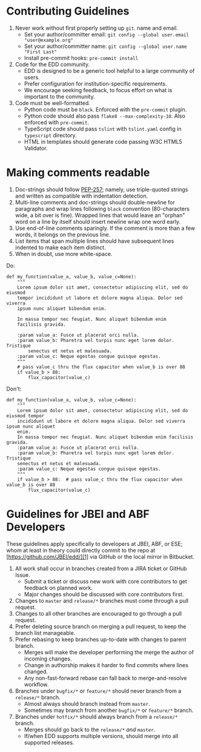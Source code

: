 # Contributing Guidelines

1. Never work without first properly setting up `git`. name and email.
    * Set your author/committer email: `git config --global user.email "user@example.org"`
    * Set your author/committer name: `git config --global user.name "First Last"`
    * Install pre-commit hooks: `pre-commit install`
2. Code for the EDD community.
    * EDD is designed to be a generic tool helpful to a large community of users.
    * Prefer configuration for institution-specific requirements.
    * We encourage seeking feedback, to focus effort on what is important to the community.
3. Code must be well-formatted.
    * Python code must be `black`. Enforced with the `pre-commit` plugin.
    * Python code should also pass `flake8 --max-complexity-10`. Also enforced with `pre-commit`.
    * TypeScript code should pass `tslint` with `tslint.yaml` config in `typescript` directory.
    * HTML in templates should generate code passing W3C HTML5 Validator.

# Making comments readable

1. Doc-strings should follow [PEP-257][2]; namely, use triple-quoted strings and written as
   compatible with indentation detection.
2. Multi-line comments and doc-strings should double-newline for paragraphs and wrap lines
   following `black` convention (80-characters wide, a bit over is fine). Wrapped lines
   that would leave an "orphan" word on a line by itself should insert newline wrap one
   word early.
3. Use end-of-line comments sparingly. If the comment is more than a few words, it belongs
   on the previous line.
4. List items that span multiple lines should have subsequent lines indented to make each
   item distinct.
5. When in doubt, use more white-space.

Do:

    def my_function(value_a, value_b, value_c=None):
        """
        Lorem ipsum dolor sit amet, consectetur adipiscing elit, sed do eiusmod
        tempor incididunt ut labore et dolore magna aliqua. Dolor sed viverra
        ipsum nunc aliquet bibendum enim.

        In massa tempor nec feugiat. Nunc aliquet bibendum enim
        facilisis gravida.

        :param value_a: Fusce ut placerat orci nulla.
        :param value_b: Pharetra vel turpis nunc eget lorem dolor. Tristique
            senectus et netus et malesuada.
        :param value_c: Neque egestas congue quisque egestas.
        """
        # pass value_c thru the flux capacitor when value_b is over 88
        if value_b > 88:
            flux_capacitor(value_c)

Don't:

    def my_function(value_a, value_b, value_c=None):
        """
        Lorem ipsum dolor sit amet, consectetur adipiscing elit, sed do eiusmod tempor
        incididunt ut labore et dolore magna aliqua. Dolor sed viverra ipsum nunc aliquet
        enim.
        In massa tempor nec feugiat. Nunc aliquet bibendum enim facilisis gravida.
        :param value_a: Fusce ut placerat orci nulla.
        :param value_b: Pharetra vel turpis nunc eget lorem dolor. Tristique
        senectus et netus et malesuada.
        :param value_c: Neque egestas congue quisque egestas.
        """
        if value_b > 88:  # pass value_c thru the flux capacitor when value_b is over 88
            flux_capacitor(value_c)

# Guidelines for JBEI and ABF Developers

These guidelines apply specifically to developers at JBEI, ABF, or ESE; whom at least in theory
could directly commit to the repo at [https://github.com/JBEI/edd/][1] via GitHub or the local
mirror in Bitbucket.

1. All work shall occur in branches created from a JIRA ticket or GitHub Issue.
    * Submit a ticket or discuss new work with core contributors to get feedback on planned work.
    * Major changes should be discussed with core contributors first.
2. Changes to `master` and `release/*` branches must come through a pull request.
3. Changes to all other branches are encouraged to go through a pull request.
4. Prefer deleting source branch on merging a pull request, to keep the branch list manageable.
5. Prefer rebasing to keep branches up-to-date with changes to parent branch.
    * Merges will make the developer performing the merge the author of incoming changes.
    * Change in authorship makes it harder to find commits where lines changed.
    * Any non-fast-forward rebase can fall back to merge-and-resolve workflow.
6. Branches under `bugfix/*` or `feature/*` should never branch from a `release/*` branch.
    * Almost always should branch instead from `master`.
    * Sometimes may branch from another `bugfix/*` or `feature/*` branch.
7. Branches under `hotfix/*` should always branch from a `release/*` branch.
    * Merges should go back to the `release/*` _and_ `master`.
    * If/when EDD supports multiple versions, should merge into all supported releases.

[1]:    https://github.com/JBEI/edd/
[2]:    https://www.python.org/dev/peps/pep-0257/
